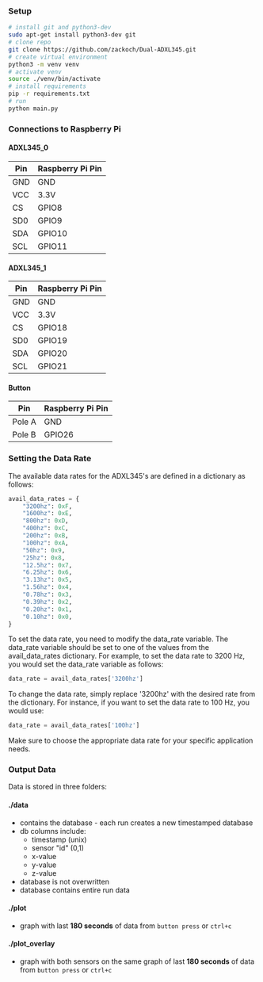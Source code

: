 ### Setup

```bash
# install git and python3-dev
sudo apt-get install python3-dev git
# clone repo
git clone https://github.com/zackoch/Dual-ADXL345.git
# create virtual environment
python3 -m venv venv
# activate venv
source ./venv/bin/activate
# install requirements
pip -r requirements.txt
# run
python main.py
```

### Connections to Raspberry Pi

#### ADXL345_0

| Pin  | Raspberry Pi Pin |
|------|------------------|
| GND  | GND              |
| VCC  | 3.3V             |
| CS   | GPIO8            |
| SD0  | GPIO9            |
| SDA  | GPIO10           |
| SCL  | GPIO11           |

#### ADXL345_1

| Pin  | Raspberry Pi Pin |
|------|------------------|
| GND  | GND              |
| VCC  | 3.3V             |
| CS   | GPIO18           |
| SD0  | GPIO19           |
| SDA  | GPIO20           |
| SCL  | GPIO21           |

#### Button

| Pin    | Raspberry Pi Pin |
|--------|------------------|
| Pole A | GND              |
| Pole B | GPIO26           |

### Setting the Data Rate

The available data rates for the ADXL345's are defined in a dictionary as follows:

```python
avail_data_rates = {
    "3200hz": 0xF,
    "1600hz": 0xE,
    "800hz": 0xD,
    "400hz": 0xC,
    "200hz": 0xB,
    "100hz": 0xA,
    "50hz": 0x9,
    "25hz": 0x8,
    "12.5hz": 0x7,
    "6.25hz": 0x6,
    "3.13hz": 0x5,
    "1.56hz": 0x4,
    "0.78hz": 0x3,
    "0.39hz": 0x2,
    "0.20hz": 0x1,
    "0.10hz": 0x0,
}
```
To set the data rate, you need to modify the data_rate variable. The data_rate variable should be set to one of the values from the avail_data_rates dictionary. For example, to set the data rate to 3200 Hz, you would set the data_rate variable as follows:

```python
data_rate = avail_data_rates['3200hz']
```
To change the data rate, simply replace '3200hz' with the desired rate from the dictionary. For instance, if you want to set the data rate to 100 Hz, you would use:
```python
data_rate = avail_data_rates['100hz']
```
Make sure to choose the appropriate data rate for your specific application needs.

### Output Data
Data is stored in three folders:
#### ./data
- contains the database - each run creates a new timestamped database
- db columns include:
    - timestamp (unix)
    - sensor "id" (0,1)
    - x-value
    - y-value
    - z-value
- database is not overwritten
- database contains entire run data
#### ./plot
- graph with last **180 seconds** of data from `button press` or `ctrl+c`
#### ./plot_overlay
- graph with both sensors on the same graph of last **180 seconds** of data from `button press` or `ctrl+c`

